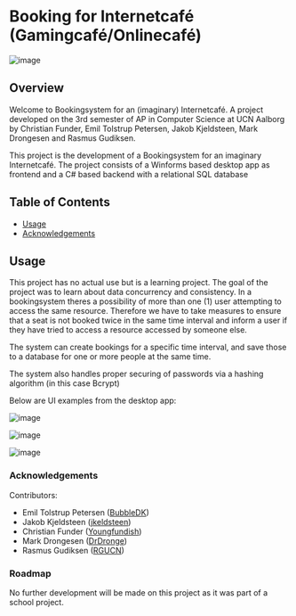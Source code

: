 # Booking for Internetcafé (Gamingcafé/Onlinecafé)
![image](https://github.com/user-attachments/assets/707ffd90-dfaf-4e43-9740-44887b626d03)


## Overview

Welcome to Bookingsystem for an (imaginary) Internetcafé. A project developed on the 3rd semester of AP in Computer Science at UCN Aalborg by Christian Funder, Emil Tolstrup Petersen, Jakob Kjeldsteen, Mark Drongesen and Rasmus Gudiksen.

This project is the development of a Bookingsystem for an imaginary Internetcafé. The project consists of a Winforms based desktop app as frontend and a C# based backend with a relational SQL database

## Table of Contents
- [Usage](#usage)
- [Acknowledgements](#acknowledgements)

## Usage

This project has no actual use but is a learning project. The goal of the project was to learn about data concurrency and consistency. In a bookingsystem theres a possibility of more than one (1) user attempting to access the same resource.
Therefore we have to take measures to ensure that a seat is not booked twice in the same time interval and inform a user if they have tried to access a resource accessed by someone else.

The system can create bookings for a specific time interval, and save those to a database for one or more people at the same time.

The system also handles proper securing of passwords via a hashing algorithm (in this case Bcrypt)

Below are UI examples from the desktop app:

![image](https://github.com/user-attachments/assets/56077912-4f85-4cc0-b6e5-e32210aadf87)

![image](https://github.com/user-attachments/assets/dc99226f-48aa-4e07-8bf8-af2ce9d3f487)

![image](https://github.com/user-attachments/assets/2721feb4-9e6c-4b14-a2ed-46bb5dcf2fd2)

### Acknowledgements

Contributors: 
  - Emil Tolstrup Petersen ([BubbleDK](https://github.com/BubbleDK))
  - Jakob Kjeldsteen ([jkeldsteen](https://github.com/jkjeldsteen))
  - Christian Funder ([Youngfundish](https://github.com/Youngfundish))
  - Mark Drongesen ([DrDronge](https://github.com/DrDronge))
  - Rasmus Gudiksen ([RGUCN](https://github.com/RGUCN))

### Roadmap

No further development will be made on this project as it was part of a school project.

